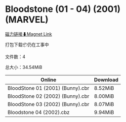 # Bloodstone (01 - 04) (2001) (MARVEL)

[磁力链接⬇Magnet Link](magnet:?xt=urn:btih:a4544ac25ddfd3bb19c5030418fccd54516a8bb2&dn=Bloodstone%20%2801%20-%2004%29%20%282001%29%20%28MARVEL%29)

打包下载📦仍在工事中

文件数：4

总大小：34.54MiB

Online | Download
--- | ---
BloodStone 01 (2001) (Bunny).cbr | 8.52MiB
BloodStone 02 (2002) (Bunny).cbr | 8.00MiB
BloodStone 03 (2002) (Bunny).cbr | 8.07MiB
Bloodstone 04 (2002).cbz | 9.94MiB